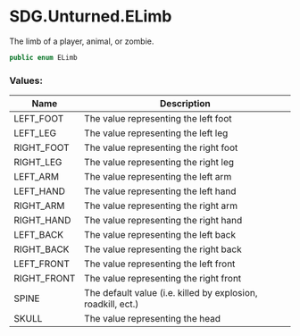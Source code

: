 # SDG.Unturned.ELimb

The limb of a player, animal, or zombie.

```csharp
public enum ELimb
```

### Values:

Name | Description
------------ | -------------
LEFT_FOOT | The value representing the left foot
LEFT_LEG | The value representing the left leg
RIGHT_FOOT | The value representing the right foot
RIGHT_LEG | The value representing the right leg
LEFT_ARM | The value representing the left arm
LEFT_HAND | The value representing the left hand
RIGHT_ARM | The value representing the right arm
RIGHT_HAND | The value representing the right hand
LEFT_BACK | The value representing the left back
RIGHT_BACK | The value representing the right back
LEFT_FRONT | The value representing the left front
RIGHT_FRONT | The value representing the right front
SPINE | The default value (i.e. killed by explosion, roadkill, ect.)
SKULL | The value representing the head